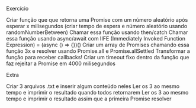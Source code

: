 Exercício

Criar função que que retorna uma Promise com um número aleatório após esperar x milisegundos (criar tempo de espera e número aleatório usando randomNumberBetween)
Chamar essa função usando then/catch
Chamar essa função usando async/await com IIFE (Immediately Invoked Function Expression) = (async () => {})()
Criar um array de Promises chamando essa função 3x e resolver usando Promise.all e Promise.allSettled
Transformar a função para receber callbacks!
Criar um timeout fixo dentro da função que faz rejeitar a Promise em 4000 milisegundos



Extra

Criar 3 arquivos .txt e inserir algum conteúdo neles
Ler os 3 ao mesmo tempo e imprimir o resultado quando todos retornarem
Ler os 3 ao mesmo tempo e imprimir o resultado assim que a primeira Promise resolver